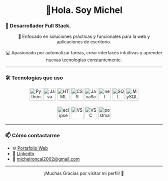 <h1 align="center">👋Hola. Soy Michel</h1>

### 🧑 Desarrollador Full Stack.

<p align="center">
  💯 Enfocado en soluciones prácticas y funcionales para la web y aplicaciones de escritorio.<br><br>
  💻 Apasionado por automatizar tareas, crear interfaces intuitivas y aprender nuevas tecnologías constantemente.
</p>

---

### 🛠️ Tecnologías que uso

<div align="center">
  <img src="https://cdn.jsdelivr.net/gh/devicons/devicon/icons/python/python-original.svg" height="40" alt="Python" />
  <img src="https://cdn.jsdelivr.net/gh/devicons/devicon@latest/icons/java/java-original.svg" height="40" alt="Java" />
  <img src="https://cdn.jsdelivr.net/gh/devicons/devicon/icons/html5/html5-original.svg" height="40" alt="HTML" />
  <img src="https://cdn.jsdelivr.net/gh/devicons/devicon/icons/css3/css3-original.svg" height="40" alt="CSS" />
  <img src="https://cdn.jsdelivr.net/gh/devicons/devicon/icons/javascript/javascript-original.svg" height="40" alt="JavaScript" />
  <img src="https://cdn.jsdelivr.net/gh/devicons/devicon@latest/icons/dotnetcore/dotnetcore-original.svg" height="40" alt="net"/>
  <img src="https://cdn.jsdelivr.net/gh/devicons/devicon/icons/mysql/mysql-original.svg" height="40" alt="SQL" />
  <img src="https://cdn.jsdelivr.net/gh/devicons/devicon@latest/icons/azuresqldatabase/azuresqldatabase-original.svg"  height="40" alt="MySQL" />
  <br><br>
  <img src="https://cdn.jsdelivr.net/gh/devicons/devicon@latest/icons/eclipse/eclipse-original.svg" height="40" alt="eclipse" />
  <img src="https://cdn.jsdelivr.net/gh/devicons/devicon@latest/icons/visualstudio/visualstudio-original.svg" height="40" alt="VS" />
  <img src="https://cdn.jsdelivr.net/gh/devicons/devicon@latest/icons/vscode/vscode-original.svg" height="40" alt="VSC" />
  <img src="https://cdn.jsdelivr.net/gh/devicons/devicon@latest/icons/postman/postman-original.svg" height="40" alt="postman" />
</div>

---

### 📫 Cómo contactarme

- 🌐 [Portafolio Web](https://michelito-sr145.github.io/Mi-Portafolio)
- 💼 [LinkedIn](https://www.linkedin.com/in/michelsr145/)
- 📧 michelroncal2002@gmail.com

---

<p align="center">¡Muchas Gracias por visitar mi perfil! 🚀</p>
